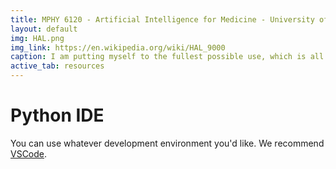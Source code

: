```yaml
---
title: MPHY 6120 - Artificial Intelligence for Medicine - University of Pennsylvania
layout: default
img: HAL.png
img_link: https://en.wikipedia.org/wiki/HAL_9000
caption: I am putting myself to the fullest possible use, which is all I think that any conscious entity can ever hope to do. 
active_tab: resources 
---
```


# Python IDE

You can use whatever development environment you'd like.  We recommend [VSCode](https://code.visualstudio.com/).
